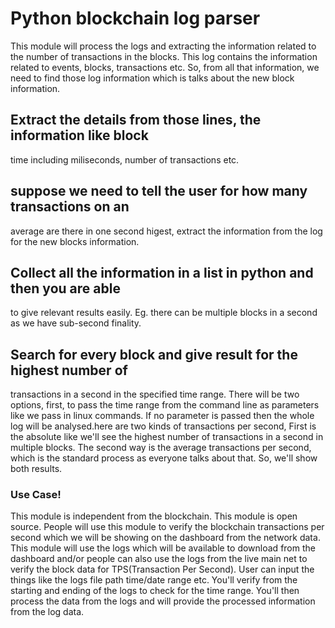 # Python blockchain log parser

This module will process the logs and extracting the information related
to the number of transactions in the blocks. This log contains the
information related to events, blocks, transactions etc. So, from all
that information, we need to find those log information which is talks
about the new block information.


## Extract the details from those lines, the information like block
time including miliseconds, number of transactions etc.

## suppose we need to tell the user for how many transactions on an
average are there in one second higest, extract the information from the
log for the new blocks information.

## Collect all the information in a list in python and then you are able
to give relevant results easily. Eg. there can be multiple blocks in a
second as we have sub-second finality.

## Search for every block and give result for the highest number of
transactions in a second in the specified time range. There will be two
options, first, to pass the time range from the command line as
parameters like we pass in linux commands. If no parameter is passed
then the whole log will be analysed.here are two kinds of transactions
per second, First is the absolute like we\'ll see the highest number of
transactions in a second in multiple blocks. The second way is the
average transactions per second, which is the standard process as
everyone talks about that. So, we\'ll show both results.

### Use Case! 
This module is independent from the blockchain. This module is
open source. People will use this module to verify the blockchain
transactions per second which we will be showing on the dashboard from
the network data. This module will use the logs which will be available
to download from the dashboard and/or people can also use the logs from
the live main net to verify the block data for TPS(Transaction Per
Second). User can input the things like the logs file path time/date
range etc. You\'ll verify from the starting and ending of the logs to
check for the time range. You\'ll then process the data from the logs
and will provide the processed information from the log data.
